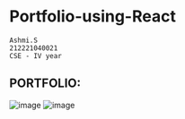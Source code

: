 # Portfolio-using-React
```
Ashmi.S
212221040021
CSE - IV year
```

## PORTFOLIO:
![image](https://github.com/ashmistalin/Portfolio-using-React/assets/103128410/7aa9843e-24c1-45c6-b17d-ff6af3c7ae4a)
![image](https://github.com/ashmistalin/Portfolio-using-React/assets/103128410/39035b6a-54f1-4b01-9aa5-e335647667f3)
